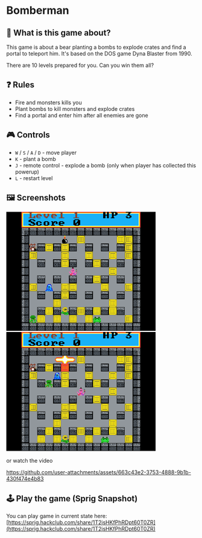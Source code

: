 # Bomberman

## 🤔 What is this game about?
This game is about a bear planting a bombs to explode crates and find a portal to teleport him.
It's based on the DOS game Dyna Blaster from 1990.

There are 10 levels prepared for you. Can you win them all?

## ❓ Rules
- Fire and monsters kills you
- Plant bombs to kill monsters and explode crates
- Find a portal and enter him after all enemies are gone

## 🎮 Controls
- `W` / `S` / `A` / `D` - move player
- `K` - plant a bomb
- `J` - remote control - explode a bomb (only when player has collected this powerup)
- `L` - restart level

## 🖼 Screenshots
![Bomberman](Bomberman.png)
![Bomberman](Bomberman_2.png)

or watch the video

https://github.com/user-attachments/assets/663c43e2-3753-4888-9b1b-430f474e4b83



## 🕹 Play the game (Sprig Snapshot)
You can play game in current state here: [https://sprig.hackclub.com/share/1T2jsHKfPhRDpt60T0ZR](https://sprig.hackclub.com/share/1T2jsHKfPhRDpt60T0ZR)

